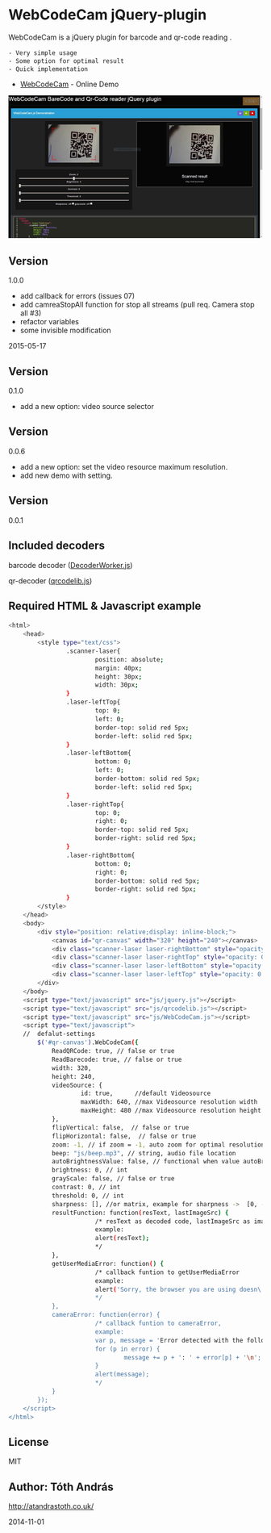 WebCodeCam jQuery-plugin
========================

WebCodeCam is a jQuery plugin for  barcode and qr-code reading .

    - Very simple usage
    - Some option for optimal result
    - Quick implementation


* [WebCodeCam] - Online Demo 

<img src = "demo.png"/>

Version
----

1.0.0

- add callback for errors (issues 07)
- add camreaStopAll function for stop all streams (pull req. Camera stop all #3)
- refactor variables 
- some invisible modification

2015-05-17

Version
----

0.1.0

- add a new option: video source selector

Version
----

0.0.6

- add a new option: set the video resource maximum resolution.
- add new demo with setting.

Version
----

0.0.1

Included decoders
-----------

barcode decoder ([DecoderWorker.js])

qr-decoder ([qrcodelib.js])
 

Required HTML & Javascript example
--------------

```sh
<html>
    <head>
        <style type="text/css">
                .scanner-laser{
                        position: absolute;
                        margin: 40px;
                        height: 30px;
                        width: 30px;
                }
                .laser-leftTop{
                        top: 0;
                        left: 0;
                        border-top: solid red 5px;
                        border-left: solid red 5px; 
                }
                .laser-leftBottom{
                        bottom: 0;
                        left: 0;
                        border-bottom: solid red 5px;
                        border-left: solid red 5px; 
                }
                .laser-rightTop{
                        top: 0;
                        right: 0;
                        border-top: solid red 5px;
                        border-right: solid red 5px;    
                }
                .laser-rightBottom{
                        bottom: 0;
                        right: 0;
                        border-bottom: solid red 5px;
                        border-right: solid red 5px;    
                }
        </style>
    </head>
    <body>
        <div style="position: relative;display: inline-block;">
            <canvas id="qr-canvas" width="320" height="240"></canvas>  // id="qr-canvas" is important!     
            <div class="scanner-laser laser-rightBottom" style="opacity: 0.5;"></div>
            <div class="scanner-laser laser-rightTop" style="opacity: 0.5;"></div>
            <div class="scanner-laser laser-leftBottom" style="opacity: 0.5;"></div>
            <div class="scanner-laser laser-leftTop" style="opacity: 0.5;"></div>
        </div>
    </body>
    <script type="text/javascript" src="js/jquery.js"></script>
    <script type="text/javascript" src="js/qrcodelib.js"></script>
    <script type="text/javascript" src="js/WebCodeCam.js"></script>
    <script type="text/javascript">
    //  defalut-settings
        $('#qr-canvas').WebCodeCam({
            ReadQRCode: true, // false or true
            ReadBarecode: true, // false or true
            width: 320,
            height: 240,
            videoSource: {  
                    id: true,      //default Videosource
                    maxWidth: 640, //max Videosource resolution width
                    maxHeight: 480 //max Videosource resolution height
            },
            flipVertical: false,  // false or true
            flipHorizontal: false,  // false or true
            zoom: -1, // if zoom = -1, auto zoom for optimal resolution else int
            beep: "js/beep.mp3", // string, audio file location
            autoBrightnessValue: false, // functional when value autoBrightnessValue is int
            brightness: 0, // int 
            grayScale: false, // false or true
            contrast: 0, // int 
            threshold: 0, // int 
            sharpness: [], //or matrix, example for sharpness ->  [0, -1, 0, -1, 5, -1, 0, -1, 0]
            resultFunction: function(resText, lastImageSrc) {
                        /* resText as decoded code, lastImageSrc as image source
                        example:
                        alert(resText);
                        */ 
            },
            getUserMediaError: function() {
                        /* callback funtion to getUserMediaError
                        example:
                        alert('Sorry, the browser you are using doesn\'t support getUserMedia');
                        */
            },
            cameraError: function(error) {
                        /* callback funtion to cameraError, 
                        example:
                        var p, message = 'Error detected with the following parameters:\n';
                        for (p in error) {
                                message += p + ': ' + error[p] + '\n';
                        }
                        alert(message);
                        */
            }
        });
    </script>
</html>

```

License
----

MIT

Author: Tóth András
---
http://atandrastoth.co.uk/

2014-11-01

[WebCodeCam]:http://atandrastoth.co.uk/main/pages/plugins/codereader/
[DecoderWorker.js]:https://github.com/EddieLa/BarcodeReader
[qrcodelib.js]:https://github.com/LazarSoft/jsqrcode
